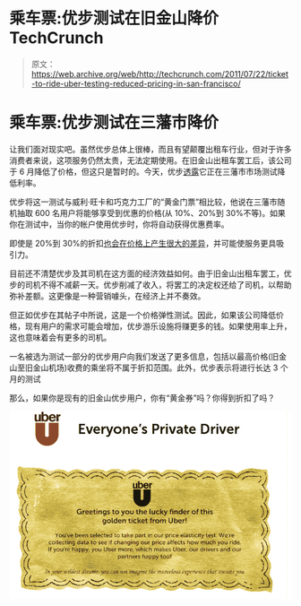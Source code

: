 # 乘车票:优步测试在旧金山降价 TechCrunch

> 原文：<https://web.archive.org/web/http://techcrunch.com/2011/07/22/ticket-to-ride-uber-testing-reduced-pricing-in-san-francisco/>

# 乘车票:优步测试在三藩市降价

让我们面对现实吧。虽然优步总体上很棒，而且有望颠覆出租车行业，但对于许多消费者来说，这项服务仍然太贵，无法定期使用。在旧金山出租车罢工后，该公司于 6 月降低了价格，但这只是暂时的。今天，优步[透露](https://web.archive.org/web/20230204223108/http://blog.uber.com/2011/07/22/did-you-find-a-golden-ticket/)它正在三藩市市场测试降低利率。

优步将这一测试与威利·旺卡和巧克力工厂的“黄金门票”相比较，他说在三藩市随机抽取 600 名用户将能够享受到优惠的价格(从 10%、20%到 30%不等)。如果你在测试中，当你的帐户使用优步时，你将自动获得优惠费率。

即使是 20%到 30%的折扣[也会在价格上产生很大的差异](https://web.archive.org/web/20230204223108/https://techcrunch.com/2011/03/02/a-week-with-uber-and-this-blogger-is-totally-hooked/)，并可能使服务更具吸引力。

目前还不清楚优步及其司机在这方面的经济效益如何。由于旧金山出租车罢工，优步的司机不得不减薪一天。优步削减了收入，将罢工的决定权还给了司机，以帮助弥补差额。这更像是一种营销噱头，在经济上并不奏效。

但正如优步在其帖子中所说，这是一个价格弹性测试。因此，如果该公司降低价格，现有用户的需求可能会增加，优步游乐设施将赚更多的钱。如果使用率上升，这也意味着会有更多的司机。

一名被选为测试一部分的优步用户向我们发送了更多信息，包括以最高价格(旧金山至旧金山机场)收费的乘坐将不属于折扣范围。此外，优步表示将进行长达 3 个月的测试

那么，如果你是现有的旧金山优步用户，你有“黄金券”吗？你得到折扣了吗？

![](img/8c57aa05ae0339f814d71f3fd60decd1.png)